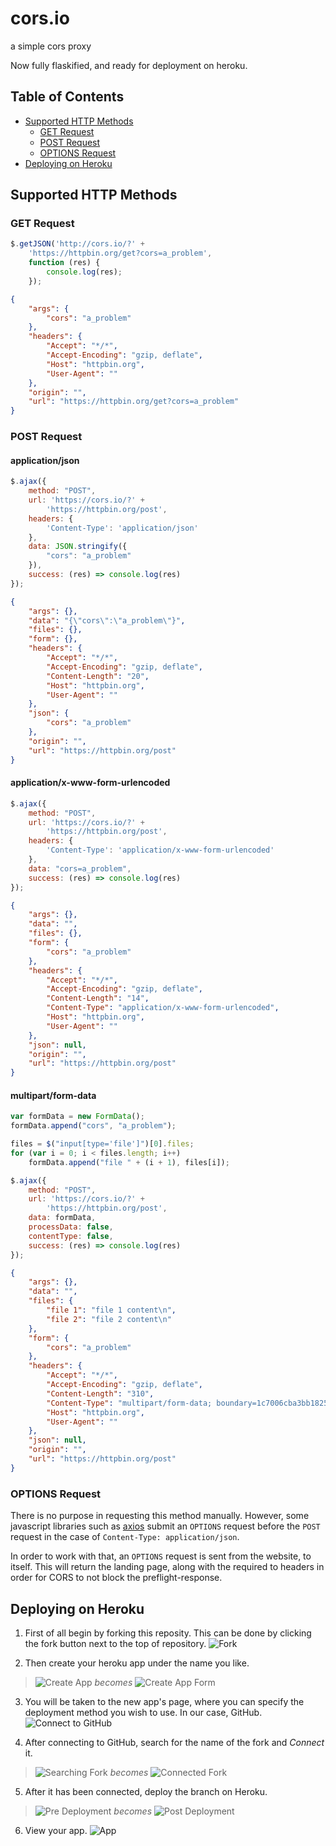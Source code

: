 # cors.io
a simple cors proxy

Now fully flaskified, and ready for deployment on heroku.

## Table of Contents

- [Supported HTTP Methods](#Supported-HTTP-Methods)
    * [GET Request](#GET-Request)
    * [POST Request](#POST-Request)
    * [OPTIONS Request](#OPTIONS-Request)
- [Deploying on Heroku](#Deploying-on-Heroku)

## Supported HTTP Methods

### GET Request
```javascript
$.getJSON('http://cors.io/?' +
    'https://httpbin.org/get?cors=a_problem',
    function (res) {
        console.log(res);
    });
```
```json
{
    "args": {
        "cors": "a_problem"
    },
    "headers": {
        "Accept": "*/*",
        "Accept-Encoding": "gzip, deflate",
        "Host": "httpbin.org",
        "User-Agent": ""
    },
    "origin": "",
    "url": "https://httpbin.org/get?cors=a_problem"
}
```

### POST Request

#### application/json

```javascript
$.ajax({
    method: "POST",
    url: 'https://cors.io/?' + 
        'https://httpbin.org/post',
    headers: {
        'Content-Type': 'application/json'
    },
    data: JSON.stringify({
    	"cors": "a_problem"
    }),
    success: (res) => console.log(res)
});
```
```json
{
    "args": {}, 
    "data": "{\"cors\":\"a_problem\"}", 
    "files": {}, 
    "form": {}, 
    "headers": {
        "Accept": "*/*", 
        "Accept-Encoding": "gzip, deflate", 
        "Content-Length": "20", 
        "Host": "httpbin.org", 
        "User-Agent": ""
    }, 
    "json": {
        "cors": "a_problem"
    }, 
    "origin": "", 
    "url": "https://httpbin.org/post"
}
```

#### application/x-www-form-urlencoded

```javascript
$.ajax({
    method: "POST",
    url: 'https://cors.io/?' + 
        'https://httpbin.org/post',
    headers: {
        'Content-Type': 'application/x-www-form-urlencoded'
    },
    data: "cors=a_problem",
    success: (res) => console.log(res)
});
```
```json
{
    "args": {}, 
    "data": "", 
    "files": {}, 
    "form": {
        "cors": "a_problem"
    }, 
    "headers": {
        "Accept": "*/*", 
        "Accept-Encoding": "gzip, deflate", 
        "Content-Length": "14", 
        "Content-Type": "application/x-www-form-urlencoded", 
        "Host": "httpbin.org", 
        "User-Agent": ""
    }, 
    "json": null, 
    "origin": "", 
    "url": "https://httpbin.org/post"
}
```

#### multipart/form-data

```javascript
var formData = new FormData();
formData.append("cors", "a_problem");

files = $("input[type='file']")[0].files;
for (var i = 0; i < files.length; i++)
    formData.append("file " + (i + 1), files[i]);

$.ajax({
    method: "POST",
    url: 'https://cors.io/?' + 
        'https://httpbin.org/post',
    data: formData,
    processData: false,
    contentType: false,
    success: (res) => console.log(res)
});
```
```json
{
    "args": {}, 
    "data": "", 
    "files": {
        "file 1": "file 1 content\n",
        "file 2": "file 2 content\n"
    }, 
    "form": {
        "cors": "a_problem"
    }, 
    "headers": {
        "Accept": "*/*", 
        "Accept-Encoding": "gzip, deflate", 
        "Content-Length": "310", 
        "Content-Type": "multipart/form-data; boundary=1c7006cba3bb1825a4294d7fd319942c", 
        "Host": "httpbin.org", 
        "User-Agent": ""
    }, 
    "json": null, 
    "origin": "", 
    "url": "https://httpbin.org/post"
}
```

### OPTIONS Request

There is no purpose in requesting this method manually. However, some javascript libraries such as [axios](https://github.com/axios/axios) submit an `OPTIONS` request before the `POST` request in the case of `Content-Type: application/json`.

In order to work with that, an `OPTIONS` request is sent from the website, to itself. This will return the landing page, along with the required to headers in order for CORS to not block the preflight-response.

## Deploying on Heroku

1. First of all begin by forking this reposity. This can be done by clicking the fork button next to the top of repository.
![Fork](https://i.imgur.com/TeNuhY0.png)

2. Then create your heroku app under the name you like.
> ![Create App](https://i.imgur.com/lIiqB4F.png)
> _becomes_
> ![Create App Form](https://i.imgur.com/TbtN8PC.png)

3. You will be taken to the new app's page, where you can specify the deployment method you wish to use. In our case, GitHub.
![Connect to GitHub](https://i.imgur.com/zzheYYQ.png)

4. After connecting to GitHub, search for the name of the fork and _Connect_ it. 
> ![Searching Fork](https://i.imgur.com/V1dOFvC.png)
> _becomes_
> ![Connected Fork](https://i.imgur.com/vqVDbwB.png)

5. After it has been connected, deploy the branch on Heroku.
> ![Pre Deployment](https://i.imgur.com/ujUMtQq.png)
> _becomes_
> ![Post Deployment](https://i.imgur.com/Vih0Qtk.png)

6. View your app.
![App](https://i.imgur.com/7xkUAXV.png)
